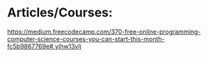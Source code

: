 # Articles/Courses:

https://medium.freecodecamp.com/370-free-online-programming-computer-science-courses-you-can-start-this-month-fc5b9867769e#.yjhw13vlj

